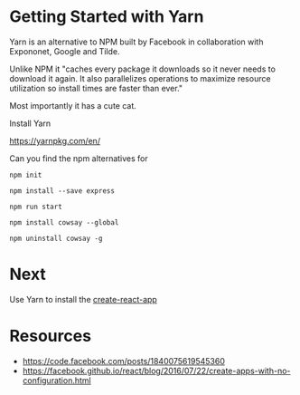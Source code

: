 # Getting Started with Yarn

Yarn is an alternative to NPM built by Facebook in collaboration with Expononet, Google and Tilde.

Unlike NPM it "caches every package it downloads so it never needs to download it again. It also parallelizes operations to maximize resource utilization so install times are faster than ever."

Most importantly it has a cute cat.

Install Yarn

https://yarnpkg.com/en/

Can you find the npm alternatives for

```
npm init
```

```
npm install --save express
```

```
npm run start
```

```
npm install cowsay --global
```

```
npm uninstall cowsay -g
```

# Next

Use Yarn to install the [create-react-app](https://facebook.github.io/react/blog/2016/07/22/create-apps-with-no-configuration.html)

# Resources

- https://code.facebook.com/posts/1840075619545360
- https://facebook.github.io/react/blog/2016/07/22/create-apps-with-no-configuration.html
